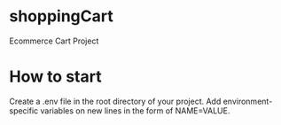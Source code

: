 # shoppingCart
Ecommerce Cart Project



# How to start
Create a .env file in the root directory of your project. Add environment-specific variables on new lines in the form of NAME=VALUE.
